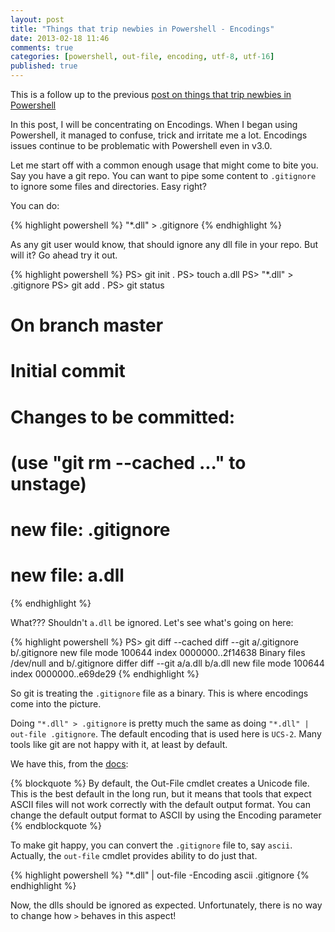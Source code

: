 ```yaml
---
layout: post
title: "Things that trip newbies in Powershell - Encodings"
date: 2013-02-18 11:46
comments: true
categories: [powershell, out-file, encoding, utf-8, utf-16]
published: true
---
```


This is a follow up to the previous [post on things that trip newbies in Powershell](http://stacktoheap.com/blog/2012/12/16/things-that-trip-newbies-in-powershell/)

In this post, I will be concentrating on Encodings. When I began using Powershell, it managed to confuse, trick and irritate me a lot. Encodings issues continue to be problematic with Powershell even in v3.0.

Let me start off with a common enough usage that might come to bite you. Say you have a git repo. You can want to pipe some content to `.gitignore` to ignore some files and directories. Easy right?

You can do:

{% highlight powershell %}
"*.dll" > .gitignore
{% endhighlight %}

As any git user would know, that should ignore any dll file in your repo. But will it? Go ahead try it out.

{% highlight powershell %}
PS> git init .
PS> touch a.dll
PS> "*.dll" > .gitignore
PS> git add .
PS> git status
# On branch master
#
# Initial commit
#
# Changes to be committed:
#   (use "git rm --cached <file>..." to unstage)
#
#       new file:   .gitignore
#       new file:   a.dll
{% endhighlight %}

What??? Shouldn't `a.dll` be ignored. Let's see what's going on here:

{% highlight powershell %}
PS> git diff --cached
diff --git a/.gitignore b/.gitignore
new file mode 100644
index 0000000..2f14638
Binary files /dev/null and b/.gitignore differ
diff --git a/a.dll b/a.dll
new file mode 100644
index 0000000..e69de29
{% endhighlight %}

So git is treating the `.gitignore` file as a binary. This is where encodings come into the picture.

Doing `"*.dll" > .gitignore` is pretty much the same as doing `"*.dll" | out-file .gitignore`. The default encoding that is used here is `UCS-2`. Many tools like git are not happy with it, at least by default. 

We have this, from the [docs](http://technet.microsoft.com/en-us/library/dd347585.aspx):

{% blockquote %}
By default, the Out-File cmdlet creates a Unicode file. This is the best default in the long run, but it means that tools that expect ASCII files will not work correctly with the default output format. You can change the default output format to ASCII by using the Encoding parameter
{% endblockquote %}

To make git happy, you can convert the `.gitignore` file to, say  `ascii`. Actually, the `out-file` cmdlet provides ability to do just that.

{% highlight powershell %}
 "*.dll" | out-file -Encoding ascii .gitignore
{% endhighlight %}

Now, the dlls should be ignored as expected. Unfortunately, there is no way to change how `>` behaves in this aspect!